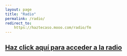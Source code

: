 ```yaml
---
layout: page
title: "Radio"
permalink: /radio/
redirect_to:
    https://haztecaso.mooo.com/radio/fm
---
```


## [Haz click aquí para acceder a la radio](https://haztecaso.mooo.com/radio/fm)
